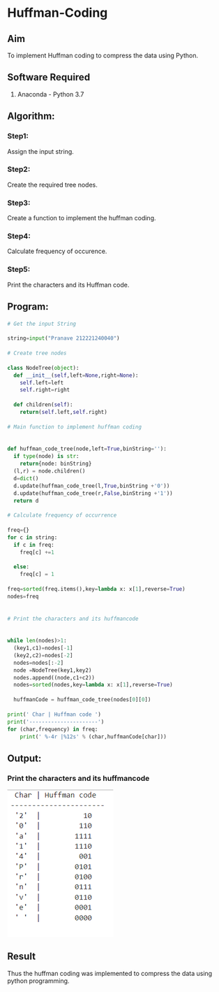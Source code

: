 # Huffman-Coding
## Aim
To implement Huffman coding to compress the data using Python.

## Software Required
1. Anaconda - Python 3.7

## Algorithm:
### Step1:

Assign the input string.

### Step2:

Create the required tree nodes.

### Step3:

Create a function to implement the huffman coding.

### Step4:

Calculate frequency of occurence.

### Step5:

Print the characters and its Huffman code.

 
## Program:

``` Python
# Get the input String

string=input("Pranave 212221240040")

# Create tree nodes

class NodeTree(object):
  def __init__(self,left=None,right=None):
    self.left=left
    self.right=right
    
  def children(self):
    return(self.left,self.right)

# Main function to implement huffman coding


def huffman_code_tree(node,left=True,binString=''):
  if type(node) is str:
    return{node: binString}
  (l,r) = node.children()
  d=dict()
  d.update(huffman_code_tree(l,True,binString +'0'))
  d.update(huffman_code_tree(r,False,binString +'1'))
  return d

# Calculate frequency of occurrence

freq={}
for c in string:
  if c in freq:
    freq[c] +=1
  
  else:
    freq[c] = 1

freq=sorted(freq.items(),key=lambda x: x[1],reverse=True)
nodes=freq


# Print the characters and its huffmancode


while len(nodes)>1:
  (key1,c1)=nodes[-1]
  (key2,c2)=nodes[-2]
  nodes=nodes[:-2]
  node =NodeTree(key1,key2)
  nodes.append((node,c1+c2))
  nodes=sorted(nodes,key=lambda x: x[1],reverse=True)

  huffmanCode = huffman_code_tree(nodes[0][0])

print(' Char | Huffman code ')
print('----------------------')
for (char,frequency) in freq:
    print(' %-4r |%12s' % (char,huffmanCode[char]))


```
## Output:

### Print the characters and its huffmancode

![](image.png)



## Result
Thus the huffman coding was implemented to compress the data using python programming.